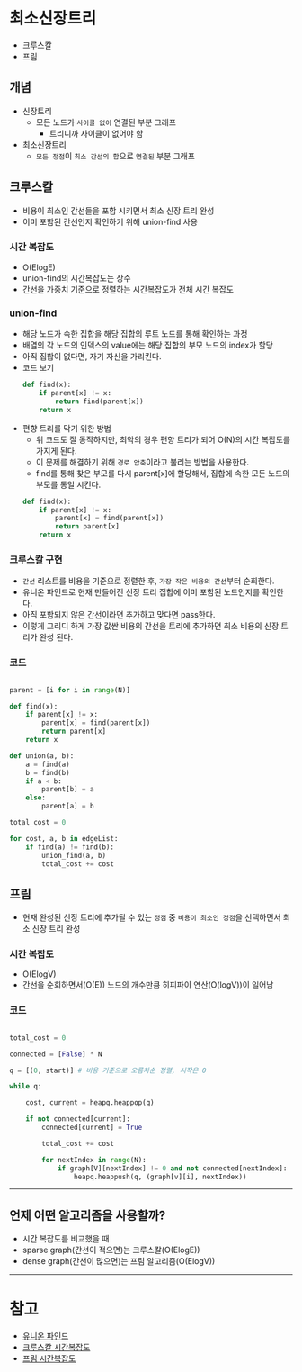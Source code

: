 # 최소신장트리
- 크루스칼 
- 프림

## 개념
- 신장트리
    - 모든 노드가 `사이클 없이` 연결된 부분 그래프
        - 트리니까 사이클이 없어야 함
- 최소신장트리
    - `모든 정점`이 `최소 간선의 합`으로 `연결된` 부분 그래프

## 크루스칼
- 비용이 최소인 간선들을 포함 시키면서 최소 신장 트리 완성
- 이미 포함된 간선인지 확인하기 위해 union-find 사용

### 시간 복잡도
- O(ElogE)
- union-find의 시간복잡도는 상수
- 간선을 가중치 기준으로 정렬하는 시간복잡도가 전체 시간 복잡도

### union-find
- 해당 노드가 속한 집합을 해당 집합의 루트 노드를 통해 확인하는 과정
- 배열의 각 노드의 인덱스의 value에는 해당 집합의 부모 노드의 index가 할당
- 아직 집합이 없다면, 자기 자신을 가리킨다.
- 코드 보기
    ```python
    def find(x):
        if parent[x] != x:
            return find(parent[x])
        return x
    ```
- 편향 트리를 막기 위한 방법
    - 위 코드도 잘 동작하지만, 최악의 경우 편향 트리가 되어 O(N)의 시간 복잡도를 가지게 된다.
    - 이 문제를 해결하기 위해 `경로 압축`이라고 불리는 방법을 사용한다.
    - find를 통해 찾은 부모를 다시 parent[x]에 할당해서, 집합에 속한 모든 노드의 부모를 통일 시킨다.
    ```python
    def find(x):
        if parent[x] != x:
            parent[x] = find(parent[x])
            return parent[x]
        return x
    ```

### 크루스칼 구현
- `간선` 리스트를 비용을 기준으로 정렬한 후, `가장 작은 비용의 간선`부터 순회한다.
- 유니온 파인드로 현재 만들어진 신장 트리 집합에 이미 포함된 노드인지를 확인한다.
- 아직 포함되지 않은 간선이라면 추가하고 맞다면 pass한다.
- 이렇게 그리디 하게 가장 값싼 비용의 간선을 트리에 추가하면 최소 비용의 신장 트리가 완성 된다.

### 코드 
```python

parent = [i for i in range(N)]

def find(x):
    if parent[x] != x:
        parent[x] = find(parent[x])
        return parent[x]
    return x

def union(a, b):
    a = find(a)
    b = find(b)
    if a < b:
        parent[b] = a
    else:
        parent[a] = b

total_cost = 0

for cost, a, b in edgeList:
    if find(a) != find(b):
        union_find(a, b)
        total_cost += cost

```

## 프림
- 현재 완성된 신장 트리에 추가될 수 있는 `정점` 중 `비용이 최소인 정점`을 선택하면서 최소 신장 트리 완성

### 시간 복잡도
- O(ElogV)
- 간선을 순회하면서(O(E)) 노드의 개수만큼 히피파이 연산(O(logV))이 일어남

### 코드 
```python 

total_cost = 0

connected = [False] * N

q = [(0, start)] # 비용 기준으로 오름차순 정렬, 시작은 0

while q:

    cost, current = heapq.heappop(q)

    if not connected[current]:
        connected[current] = True

        total_cost += cost

        for nextIndex in range(N):
            if graph[V][nextIndex] != 0 and not connected[nextIndex]:
                heapq.heappush(q, (graph[v][i], nextIndex))

```

---

## 언제 어떤 알고리즘을 사용할까?  
- 시간 복잡도를 비교했을 때 
- sparse graph(간선이 적으면)는 크루스칼(O(ElogE))
- dense graph(간선이 많으면)는 프림 알고리즘(O(ElogV))

---

# 참고 

- [유니온 파인드](https://m.blog.naver.com/pyw0564/221506191520)
- [크루스칼 시간복잡도](https://8iggy.tistory.com/160)
- [프림 시간복잡도](https://8iggy.tistory.com/159)
